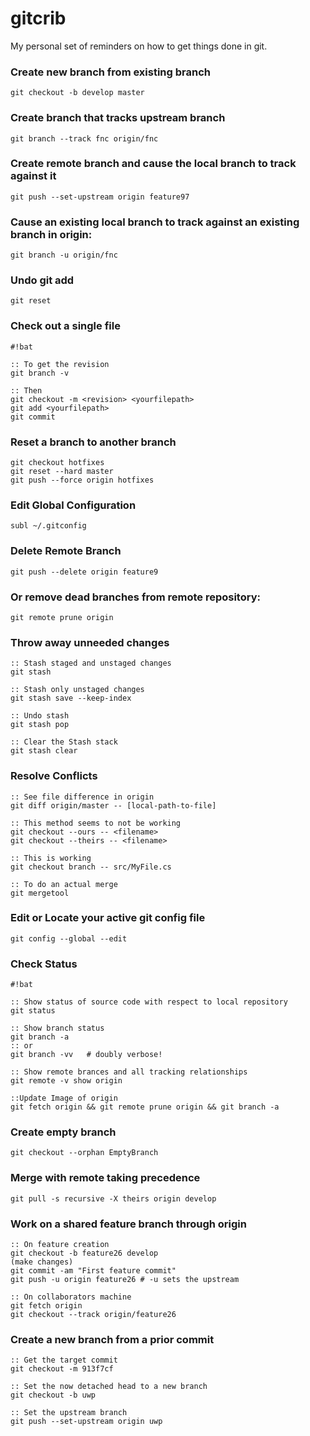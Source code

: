 gitcrib
======================

My personal set of reminders on how to get things done in git.

### Create new branch from existing branch
```
git checkout -b develop master
```

### Create branch that tracks upstream branch
```
git branch --track fnc origin/fnc
```

### Create remote branch and cause the local branch to track against it
```
git push --set-upstream origin feature97
```

### Cause an existing local branch to track against an existing branch in origin:
```
git branch -u origin/fnc
```

### Undo git add
```
git reset
```

### Check out a single file
```
#!bat

:: To get the revision
git branch -v

:: Then
git checkout -m <revision> <yourfilepath>
git add <yourfilepath>
git commit
```

### Reset a branch to another branch

```
git checkout hotfixes
git reset --hard master
git push --force origin hotfixes
```

### Edit Global Configuration
```
subl ~/.gitconfig
```

### Delete Remote Branch
```
git push --delete origin feature9
```
 
### Or remove dead branches from remote repository:
```
git remote prune origin
```


### Throw away unneeded changes
```
:: Stash staged and unstaged changes
git stash
 
:: Stash only unstaged changes
git stash save --keep-index
 
:: Undo stash
git stash pop
 
:: Clear the Stash stack
git stash clear
```

### Resolve Conflicts
```
:: See file difference in origin
git diff origin/master -- [local-path-to-file]

:: This method seems to not be working
git checkout --ours -- <filename>
git checkout --theirs -- <filename>
 
:: This is working
git checkout branch -- src/MyFile.cs
 
:: To do an actual merge
git mergetool
```

### Edit or Locate your active git config file 
```
git config --global --edit
```

### Check Status
```
#!bat

:: Show status of source code with respect to local repository
git status
 
:: Show branch status
git branch -a
:: or
git branch -vv   # doubly verbose!
 
:: Show remote brances and all tracking relationships
git remote -v show origin
 
::Update Image of origin 
git fetch origin && git remote prune origin && git branch -a
```

### Create empty branch
```
git checkout --orphan EmptyBranch
```

### Merge with remote taking precedence
```
git pull -s recursive -X theirs origin develop
```

### Work on a shared feature branch through origin
```
:: On feature creation
git checkout -b feature26 develop
(make changes)
git commit -am "First feature commit"
git push -u origin feature26 # -u sets the upstream
 
:: On collaborators machine
git fetch origin
git checkout --track origin/feature26
```

### Create a new branch from a prior commit
```
:: Get the target commit
git checkout -m 913f7cf

:: Set the now detached head to a new branch
git checkout -b uwp

:: Set the upstream branch
git push --set-upstream origin uwp
```
